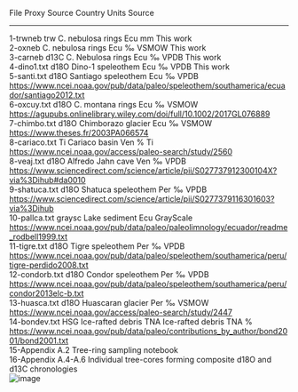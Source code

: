 File	Proxy 	Source	Country 	Units	Source							
----	-----	------	-------	-----	------							
1-trwneb	trw	C. nebulosa rings	Ecu	mm	This work							
2-oxneb		C. nebulosa rings	Ecu	‰ VSMOW	This work							
3-carneb	d13C	C. Nebulosa rings	Ecu	‰ VPDB	This work							
4-dino1.txt	d18O	Dino-1 speleothem	Ecu	‰ VPDB	This work							
5-santi.txt	d18O	Santiago speleothem	Ecu	‰ VPDB	https://www.ncei.noaa.gov/pub/data/paleo/speleothem/southamerica/ecuador/santiago2012.txt							
6-oxcuy.txt	d18O	C. montana rings	Ecu	‰ VSMOW	https://agupubs.onlinelibrary.wiley.com/doi/full/10.1002/2017GL076889							
7-chimbo.txt	d18O	Chimborazo glacier	Ecu	‰ VSMOW	https://www.theses.fr/2003PA066574							
8-cariaco.txt	Ti	Cariaco basin	Ven	% Ti	https://www.ncei.noaa.gov/access/paleo-search/study/2560							
8-veaj.txt	d18O	Alfredo Jahn cave	Ven	‰ VPDB	https://www.sciencedirect.com/science/article/pii/S027737912300104X?via%3Dihub#da0010							
9-shatuca.txt	d18O	Shatuca speleothem	Per	‰ VPDB	https://www.sciencedirect.com/science/article/pii/S0277379116301603?via%3Dihub							
10-pallca.txt	graysc 	Lake sediment	Ecu	GrayScale	https://www.ncei.noaa.gov/pub/data/paleo/paleolimnology/ecuador/readme_rodbell1999.txt 							
11-tigre.txt	d18O	Tigre speleothem	Per	‰ VPDB	https://www.ncei.noaa.gov/pub/data/paleo/speleothem/southamerica/peru/tigre-perdido2008.txt							
12-condorb.txt	d18O	Condor speleothem	Per	‰ VPDB	https://www.ncei.noaa.gov/pub/data/paleo/speleothem/southamerica/peru/condor2013elc-b.txt							
13-huasca.txt	d18O	Huascaran glacier	Per	‰ VSMOW	https://www.ncei.noaa.gov/access/paleo-search/study/2447							
14-bondev.txt	HSG	Ice-rafted debris TNA	Ice-rafted debris TNA	%	https://www.ncei.noaa.gov/pub/data/paleo/contributions_by_author/bond2001/bond2001.txt							
15-Appendix A.2		Tree-ring sampling notebook										
16-Appendix A.4-A.6 		Individual tree-cores forming composite d18O and d13C chronologies										
![image](https://github.com/vargasdanny/paleothesis/assets/52888912/7551b607-1396-4937-bc01-633ec9592b2f)
